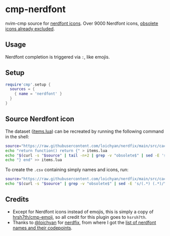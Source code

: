# cmp-nerdfont

nvim-cmp source for [nerdfont icons](https://www.nerdfonts.com/cheat-sheet). 
Over 9000 Nerdfont icons, [obsolete icons already excluded](https://www.reddit.com/r/neovim/comments/122f5ro/announcing_nerdfix_a_checker_for_obsolete_nerd/).

## Usage
Nerdfont completion is triggered via `:`, like emojis. 

## Setup

```lua
require'cmp'.setup {
  sources = {
    { name = 'nerdfont' }
  }
}
```

## Source Nerdfont icon
The dataset ([items.lua](./lua/cmp_nerdfont/items.lua)) can be recreated by running the following command in the shell:

```bash
source="https://raw.githubusercontent.com/loichyan/nerdfix/main/src/cached.txt"
echo "return function() return {" > items.lua
echo "$(curl -s "$source" | tail -n+2 | grep -v "obsolete$" | sed -E 's/(.*) (.*)/\{ word = ":\1"; label = "\\u\2 \1"; insertText = "\\u\2"; filterText =":\1" };/')" >> items.lua
echo "} end" >> items.lua
```

To create the `.csv` containing simply names and icons, run:

```bash
source="https://raw.githubusercontent.com/loichyan/nerdfix/main/src/cached.txt"
echo "$(curl -s "$source" | grep -v "obsolete$" | sed -E 's/(.*) (.*)/\1;\\u\2/')" > nerdfonts.csv
```

## Credits
- Except for Nerdfont icons instead of emojis, this is simply a copy of [hrsh7th/cmp-emoji](https://github.com/hrsh7th/cmp-emoji), so all credit for this plugin goes to `hsrsh7th`.
- Thanks to [@loichyan](https://www.reddit.com/r/neovim/comments/122f5ro/announcing_nerdfix_a_checker_for_obsolete_nerd/) for [nerdfix](https://github.com/loichyan/nerdfix), from where I got the [list of nerdfont names and their codepoints](https://github.com/loichyan/nerdfix/blob/main/src/cached.txt).
